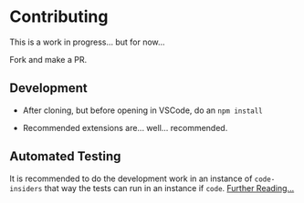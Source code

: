 # Contributing

This is a work in progress... but for now...

Fork and make a PR.

## Development

- After cloning, but before opening in VSCode, do an `npm install`

- Recommended extensions are... well... recommended.

## Automated Testing

It is recommended to do the development work in an instance of `code-insiders` that way the tests can run in an instance if `code`. [Further Reading...](https://code.visualstudio.com/api/working-with-extensions/testing-extension#tips)
